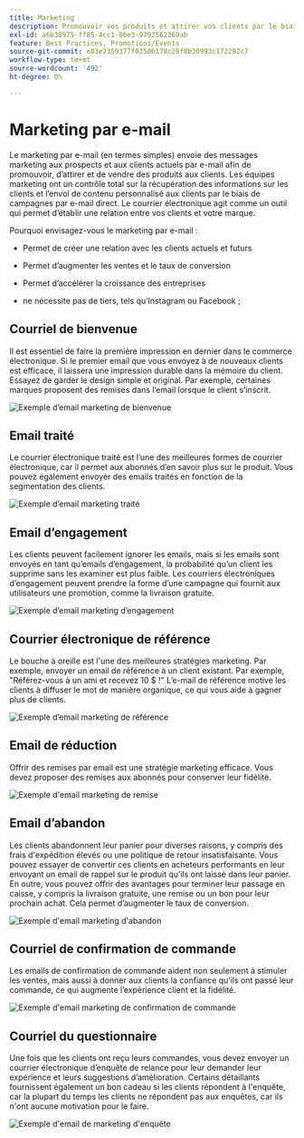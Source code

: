 ```yaml
---
title: Marketing
description: Promouvoir vos produits et attirer vos clients par le biais de campagnes de marketing en ligne.
exl-id: a6b38975-ff85-4cc1-86e3-9792562369ab
feature: Best Practices, Promotions/Events
source-git-commit: e83e2359377f03506178c28f8b30993c172282c7
workflow-type: tm+mt
source-wordcount: '492'
ht-degree: 0%

---
```


# Marketing par e-mail

Le marketing par e-mail (en termes simples) envoie des messages marketing aux prospects et aux clients actuels par e-mail afin de promouvoir, d’attirer et de vendre des produits aux clients. Les équipes marketing ont un contrôle total sur la récupération des informations sur les clients et l’envoi de contenu personnalisé aux clients par le biais de campagnes par e-mail direct. Le courrier électronique agit comme un outil qui permet d’établir une relation entre vos clients et votre marque.

Pourquoi envisagez-vous le marketing par e-mail :

- Permet de créer une relation avec les clients actuels et futurs

- Permet d’augmenter les ventes et le taux de conversion

- Permet d’accélérer la croissance des entreprises

- ne nécessite pas de tiers, tels qu’Instagram ou Facebook ;

## Courriel de bienvenue

Il est essentiel de faire la première impression en dernier dans le commerce électronique. Si le premier email que vous envoyez à de nouveaux clients est efficace, il laissera une impression durable dans la mémoire du client. Essayez de garder le design simple et original. Par exemple, certaines marques proposent des remises dans l’email lorsque le client s’inscrit.

![Exemple d’email marketing de bienvenue](../../assets/playbooks/marketing-email-welcome.png)

## Email traité

Le courrier électronique traité est l’une des meilleures formes de courrier électronique, car il permet aux abonnés d’en savoir plus sur le produit. Vous pouvez également envoyer des emails traités en fonction de la segmentation des clients.

![Exemple d’email marketing traité](../../assets/playbooks/marketing-email-curated.png)

## Email d’engagement

Les clients peuvent facilement ignorer les emails, mais si les emails sont envoyés en tant qu’emails d’engagement, la probabilité qu’un client les supprime sans les examiner est plus faible. Les courriers électroniques d’engagement peuvent prendre la forme d’une campagne qui fournit aux utilisateurs une promotion, comme la livraison gratuite.

![Exemple d’email marketing d’engagement](../../assets/playbooks/marketing-email-engagement.png)

## Courrier électronique de référence

Le bouche à oreille est l&#39;une des meilleures stratégies marketing. Par exemple, envoyer un email de référence à un client existant. Par exemple, &quot;Référez-vous à un ami et recevez 10 $ !&quot; L’e-mail de référence motive les clients à diffuser le mot de manière organique, ce qui vous aide à gagner plus de clients.

![Exemple d’email marketing de référence](../../assets/playbooks/marketing-email-referral.png)

## Email de réduction

Offrir des remises par email est une stratégie marketing efficace. Vous devez proposer des remises aux abonnés pour conserver leur fidélité.

![Exemple d&#39;email marketing de remise](../../assets/playbooks/marketing-email-discount.png)

## Email d’abandon

Les clients abandonnent leur panier pour diverses raisons, y compris des frais d&#39;expédition élevés ou une politique de retour insatisfaisante. Vous pouvez essayer de convertir ces clients en acheteurs performants en leur envoyant un email de rappel sur le produit qu’ils ont laissé dans leur panier. En outre, vous pouvez offrir des avantages pour terminer leur passage en caisse, y compris la livraison gratuite, une remise ou un bon pour leur prochain achat. Cela permet d’augmenter le taux de conversion.

![Exemple d&#39;email marketing d&#39;abandon](../../assets/playbooks/marketing-email-abandon.png)

## Courriel de confirmation de commande

Les emails de confirmation de commande aident non seulement à stimuler les ventes, mais aussi à donner aux clients la confiance qu’ils ont passé leur commande, ce qui augmente l’expérience client et la fidélité.

![Exemple d&#39;email marketing de confirmation de commande](../../assets/playbooks/marketing-email-order-confirmation.png)

## Courriel du questionnaire

Une fois que les clients ont reçu leurs commandes, vous devez envoyer un courrier électronique d’enquête de relance pour leur demander leur expérience et leurs suggestions d’amélioration. Certains détaillants fournissent également un bon cadeau si les clients répondent à l&#39;enquête, car la plupart du temps les clients ne répondent pas aux enquêtes, car ils n&#39;ont aucune motivation pour le faire.

![Exemple d&#39;email de marketing d&#39;enquête](../../assets/playbooks/marketing-email-survey.png)
